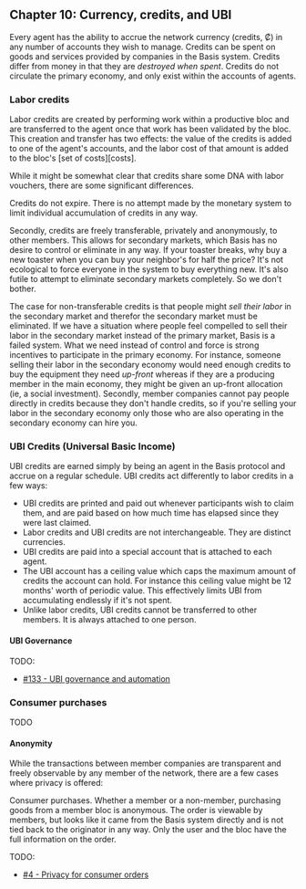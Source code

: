 ## Chapter 10: Currency, credits, and UBI

Every agent has the ability to accrue the network currency (credits, ₡) in any number of accounts they wish to manage. Credits can be spent on goods and services provided by companies in the Basis system. Credits differ from money in that they are *destroyed when spent*. Credits do not circulate the primary economy, and only exist within the accounts of agents.

### Labor credits

Labor credits are created by performing work within a productive bloc and are transferred to the agent once that work has been validated by the bloc. This creation and transfer has two effects: the value of the credits is added to one of the agent's accounts, and the labor cost of that amount is added to the bloc's [set of costs][costs].

While it might be somewhat clear that credits share some DNA with labor vouchers, there are some significant differences.

Credits do not expire. There is no attempt made by the monetary system to limit individual accumulation of credits in any way.

Secondly, credits are freely transferable, privately and anonymously, to other members. This allows for secondary markets, which Basis has no desire to control or eliminate in any way. If your toaster breaks, why buy a new toaster when you can buy your neighbor's for half the price? It's not ecological to force everyone in the system to buy everything new. It's also futile to attempt to eliminate secondary markets completely. So we don't bother.

The case for non-transferable credits is that people might *sell their labor* in the secondary market and therefor the secondary market must be eliminated. If we have a situation where people feel compelled to sell their labor in the secondary market instead of the primary market, Basis is a failed system. What we need instead of control and force is strong incentives to participate in the primary economy. For instance, someone selling their labor in the secondary economy would need enough credits to buy the equipment they need *up-front* whereas if they are a producing member in the main economy, they might be given an up-front allocation (ie, a social investment). Secondly, member companies cannot pay people directly in credits because they don't handle credits, so if you're selling your labor in the secondary economy only those who are also operating in the secondary economy can hire you.

### UBI Credits (Universal Basic Income)

UBI credits are earned simply by being an agent in the Basis protocol and accrue on a regular schedule. UBI credits act differently to labor credits in a few ways:

- UBI credits are printed and paid out whenever participants wish to claim them, and are paid based on how much time has elapsed since they were last claimed.
- Labor credits and UBI credits are not interchangeable. They are distinct currencies.
- UBI credits are paid into a special account that is attached to each agent.
- The UBI account has a ceiling value which caps the maximum amount of credits the account can hold. For instance this ceiling value might be 12 months' worth of periodic value. This effectively limits UBI from accumulating endlessly if it's not spent.
- Unlike labor credits, UBI credits cannot be transferred to other members. It is always attached to one person.

#### UBI Governance

TODO:

- [#133 - UBI governance and automation](https://github.com/basisproject/tracker/issues/133)

### Consumer purchases

TODO

#### Anonymity

While the transactions between member companies are transparent and freely observable by any member of the network, there are a few cases where privacy is offered:

Consumer purchases. Whether a member or a non-member, purchasing goods from a member bloc is anonymous. The order is viewable by members, but looks like it came from the Basis system directly and is not tied back to the originator in any way. Only the user and the bloc have the full information on the order.

TODO:

- [#4 - Privacy for consumer orders](https://github.com/basisproject/tracker/issues/4)

